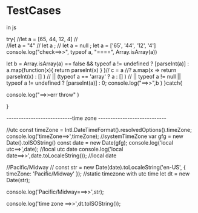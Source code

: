 # TestCases


in js

try{
  //let a =  [65, 44, 12, 4] //   
//let a = "4"
// let a ;
 // let a = null ;
let a =  ['65', '44', '12', '4']
console.log("check==>>", typeof a, "====", Array.isArray(a))

let b =  Array.isArray(a) == false && typeof a != undefined ? [parseInt(a)] :  a.map(function(x){ return parseInt(x) } )// c = a //? a.map(x => return parseInt(x) : [] )     // || (typeof a == 'array' ? a : [] ) // || typeof a != null || typeof a != undefined ? [parseInt(a)] : 0;
console.log("==>>",b )
}catch{
  
  console.log("==>>err throw" )
  
}


---------------------------time zone ----------------------------

//utc
const timeZone = Intl.DateTimeFormat().resolvedOptions().timeZone;
console.log('timeZone==>',timeZone); //systemTimeZone
var gfg =  new Date().toISOString()
const date = new Date(gfg);
console.log('local utc==>',date); //local utc date
console.log('local date==>>',date.toLocaleString()); //local date

//Pacific/Midway //
const str = new Date(date).toLocaleString('en-US', { timeZone: 'Pacific/Midway' }); //static timezone with utc time
let dt = new Date(str);

console.log('Pacific/Midway===>>',str); 

console.log('time zone ==>>',dt.toISOString()); 

